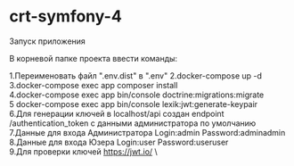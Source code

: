 # crt-symfony-4
Запуск приложения 

В корневой папке проекта ввести команды: 


1.Переименовать файл ".env.dist" в ".env"
2.docker-compose up -d \
3.docker-compose exec app composer install \
4.docker-compose exec app bin/console doctrine:migrations:migrate \
5 docker-compose exec app bin/console lexik:jwt:generate-keypair \
6.Для генерации ключей в localhost/api создан endpoint /authentication_token с данными администратора по умолчанию \
7.Данные для входа Администратора Login:admin Password:adminadmin \
8.Данные для входа Юзера Login:user Password:useruser \
9.Для проверки ключей https://jwt.io/ \


